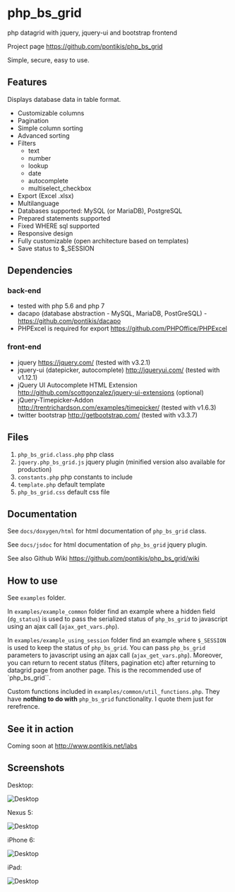 # php_bs_grid

php datagrid with jquery, jquery-ui and bootstrap frontend

Project page https://github.com/pontikis/php_bs_grid

Simple, secure, easy to use.

## Features

Displays database data in table format.

* Customizable columns
* Pagination
* Simple column sorting
* Advanced sorting
* Filters 
    * text 
    * number
    * lookup 
    * date 
    * autocomplete 
    * multiselect_checkbox
* Export (Excel .xlsx)
* Multilanguage
* Databases supported: MySQL (or MariaDB), PostgreSQL
* Prepared statements supported
* Fixed WHERE sql supported
* Responsive design
* Fully customizable (open architecture based on templates) 
* Save status to $_SESSION

## Dependencies

### back-end
* tested with php 5.6 and php 7
* dacapo (database abstraction - MySQL, MariaDB, PostGreSQL) - https://github.com/pontikis/dacapo
* PHPExcel is required for export https://github.com/PHPOffice/PHPExcel

### front-end
* jquery https://jquery.com/ (tested with v3.2.1)
* jquery-ui (datepicker, autocomplete) http://jqueryui.com/ (tested with v1.12.1)
* jQuery UI Autocomplete HTML Extension http://github.com/scottgonzalez/jquery-ui-extensions (optional)
* jQuery-Timepicker-Addon http://trentrichardson.com/examples/timepicker/ (tested with v1.6.3)
* twitter bootstrap http://getbootstrap.com/ (tested with v3.3.7)

## Files
 
1. ``php_bs_grid.class.php`` php class
2. ``jquery.php_bs_grid.js`` jquery plugin (minified version also available for production)
3. ``constants.php`` php constants to include
4. ``template.php`` default template
5. ``php_bs_grid.css`` default css file

## Documentation

See ``docs/doxygen/html`` for html documentation of ``php_bs_grid`` class. 

See ``docs/jsdoc`` for html documentation of ``php_bs_grid`` jquery plugin.

See also Github Wiki https://github.com/pontikis/php_bs_grid/wiki

## How to use

See ``examples`` folder.

In ``examples/example_common`` folder find an example where a hidden field (``dg_status``) is used to pass the serialized status of ``php_bs_grid`` to javascript using an ajax call (``ajax_get_vars.php``).

In ``examples/example_using_session`` folder find an example where ``$_SESSION`` is used to keep the status of ``php_bs_grid``. You can pass ``php_bs_grid`` parameters to javascript using an ajax call (``ajax_get_vars.php``). Moreover, you can return to recent status (filters, pagination etc) after returning to datagrid page from another page. This is the recommended use of `php_bs_grid``.

Custom functions included in ``examples/common/util_functions.php``. They have **nothing to do with** ``php_bs_grid`` functionality. I quote them just for rerefrence. 

## See it in action

Coming soon at http://www.pontikis.net/labs

## Screenshots

Desktop:

![Desktop](https://raw.githubusercontent.com/pontikis/php_bs_grid/master/screenshots/desktop.png)

Nexus 5:

![Desktop](https://raw.githubusercontent.com/pontikis/php_bs_grid/master/screenshots/Nexus-5X.png)

iPhone 6:

![Desktop](https://raw.githubusercontent.com/pontikis/php_bs_grid/master/screenshots/iPhone-6.png)

iPad:

![Desktop](https://raw.githubusercontent.com/pontikis/php_bs_grid/master/screenshots/iPad.png)
